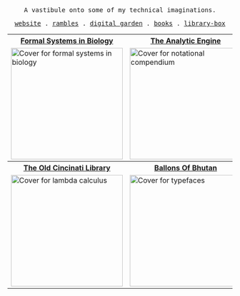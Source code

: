 <p align="center">
<samp>A vastibule onto some of my technical imaginations.<samp>
</p>

<p align="center">

  <samp>
    <a href="https://saheed.codes">website</a> .
    <a href="https://saheed.codes/second-brain/entries">rambles</a> .
    <a href="https://saheed.codes/second-brain">digital garden</a> .
    <a href="https://saheed.codes/books">books</a> .
    <a href="https://github.com/ahmedsaheed/library-box">library-box</a> 
  </samp>
</p>
<table align="center">
  <tr>
  <th><a href="https://github.com/prathyvsh/formal-systems-in-biology">Formal Systems in Biology</a></td>
  <th><a href="https://www.fourmilab.ch/babbage/sketch.html">The Analytic Engine</a></td>
  <th><a href="https://github.com/prathyvsh/history-of-logic">History of Logic</a></td>
  </tr>
  
  <tr><td><a href="https://github.com/prathyvsh/formal-systems-in-biology"><img width="250px" alt="Cover for formal systems in biology" src="https://pbs.twimg.com/media/FZRKD95WAAIru4B?format=png&name=small" /></a></td>
<td><a href="https://www.fourmilab.ch/babbage/sketch.html"><img width="250px" alt="Cover for notational compendium" src="https://upload.wikimedia.org/wikipedia/commons/thumb/d/de/Ada_Lovelace_child_portrait_Somerville_College.jpg/220px-Ada_Lovelace_child_portrait_Somerville_College.jpg" /></a></td>
<td><a href="https://github.com/prathyvsh/history-of-logic"><img width="250px" alt="Cover for history of logic" src="https://pbs.twimg.com/media/FZJv0ZSXgAEWcYN?format=jpg&name=small" /></td></a></tr>

<tr>
  <th><a href="https://www.messynessychic.com/2014/06/17/seriously-though-how-did-the-most-beautiful-library-in-america-get-demolished/">The Old Cincinati Library</a></td>
  <th><a href="https://jonathanjenningsharris.com/work/balloons-of-bhutan">Ballons Of Bhutan</a></td>
  <th><a href="http://www.paulgraham.com/words.html">journals</a></td></tr>
    <tr><td><a href="https://www.messynessychic.com/2014/06/17/seriously-though-how-did-the-most-beautiful-library-in-america-get-demolished/"><img width="250px" alt="Cover for lambda calculus" src="https://pbs.twimg.com/media/FZLDuL5WQAA-OtV?format=jpg&name=small" /></a></td>
<td><a href="https://jonathanjenningsharris.com/work/balloons-of-bhutan"><img width="250px" alt="Cover for typefaces" src="https://jonathanjenningsharris.com/static/items/people/jjh/projects/balloons-of-bhutan-rinzin-medium.jpg" /></a></td>
<td><a href="http://www.paulgraham.com/words.html"><img width="250px" alt="Cover for category theory" src="https://jonathanjenningsharris.com/static/items/people/jjh/projects/in-fragments-journals-big.jpg" /></td></a></tr>

</table>
